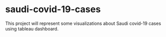 # saudi-covid-19-cases
This project will represent some visualizations about Saudi covid-19 cases using tableau dashboard.
